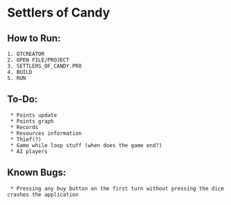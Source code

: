 # Settlers of Candy


## How to Run:
    1. QTCREATOR 
    2. OPEN FILE/PROJECT 
    3. SETTLERS_OF_CANDY.PRO
    4. BUILD
    5. RUN 
    
## To-Do:
     * Points update 
     * Points graph 
     * Records 
     * Resources information 
     * Thief(?) 
     * Game while loop stuff (when does the game end?) 
     * AI players
     
## Known Bugs:
     * Pressing any buy button on the first turn without pressing the dice crashes the application
